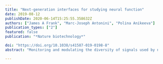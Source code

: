 ```yaml
---
title: "Next-generation interfaces for studying neural function"
date: 2019-08-12
publishDate: 2020-06-14T15:25:55.358632Z
authors: ["James A Frank", "Marc-Joseph Antonini", "Polina Anikeeva"]
publication_types: ["2"]
featured: false
publication: "*Nature biotechnology*"

doi: "https://doi.org/10.1038/s41587-019-0198-8"
abstract: "Monitoring and modulating the diversity of signals used by neurons and glia in a closed-loop fashion is necessary to establish causative links between biochemical processes within the nervous system and observed behaviors. As developments in neural-interface hardware strive to keep pace with rapid progress in genetically encoded and synthetic reporters and modulators of neural activity, the integration of multiple functional features becomes a key requirement and a pressing challenge in the field of neural engineering. Electrical, optical and chemical approaches have been used to manipulate and record neuronal activity in vivo, with a recent focus on technologies that both integrate multiple modes of interaction with neurons into a single device and enable bidirectional communication with neural circuits with enhanced spatiotemporal precision. These technologies not only are facilitating a greater understanding of the brain, spinal cord and peripheral circuits in the context of health and disease, but also are informing the development of future closed-loop therapies for neurological, neuro-immune and neuroendocrine conditions."

---
```


